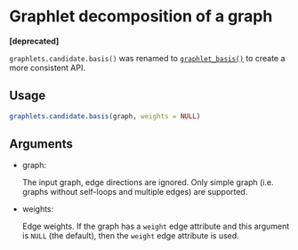 # Graphlet decomposition of a graph

**\[deprecated\]**

`graphlets.candidate.basis()` was renamed to
[`graphlet_basis()`](https://r.igraph.org/reference/graphlet_basis.md)
to create a more consistent API.

## Usage

``` r
graphlets.candidate.basis(graph, weights = NULL)
```

## Arguments

- graph:

  The input graph, edge directions are ignored. Only simple graph (i.e.
  graphs without self-loops and multiple edges) are supported.

- weights:

  Edge weights. If the graph has a `weight` edge attribute and this
  argument is `NULL` (the default), then the `weight` edge attribute is
  used.
